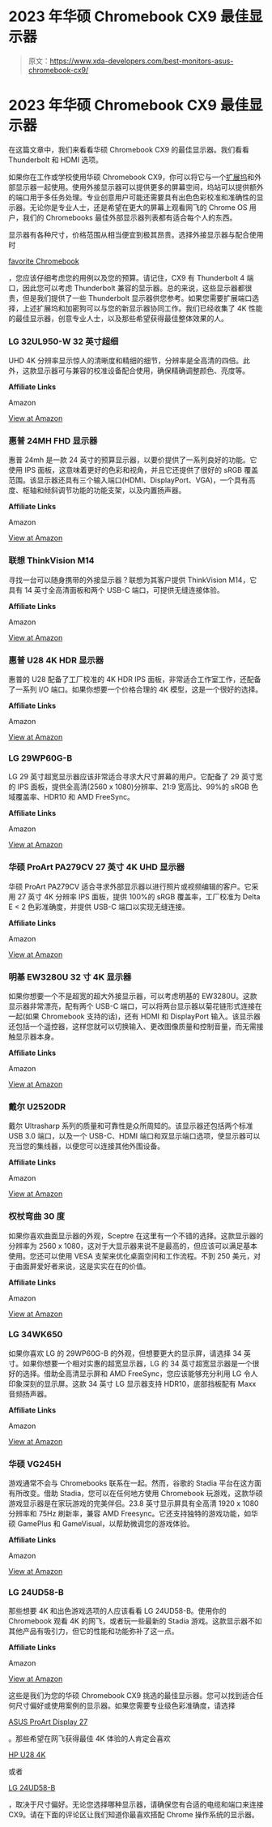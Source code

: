 # 2023 年华硕 Chromebook CX9 最佳显示器

> 原文：<https://www.xda-developers.com/best-monitors-asus-chromebook-cx9/>

# 2023 年华硕 Chromebook CX9 最佳显示器

在这篇文章中，我们来看看华硕 Chromebook CX9 的最佳显示器。我们看看 Thunderbolt 和 HDMI 选项。

如果你在工作或学校使用华硕 Chromebook CX9，你可以将它与一个[扩展坞](https://www.xda-developers.com/best-docking-stations-chromebooks/)和外部显示器一起使用。使用外接显示器可以提供更多的屏幕空间，坞站可以提供额外的端口用于多任务处理。专业创意用户可能还需要具有出色色彩校准和准确性的显示器。无论你是专业人士，还是希望在更大的屏幕上观看网飞的 Chrome OS 用户，我们的 Chromebooks 最佳外部显示器列表都有适合每个人的东西。

显示器有各种尺寸，价格范围从相当便宜到极其昂贵。选择外接显示器与配合使用时

[favorite Chromebook](https://www.xda-developers.com/best-chromebooks/)

，您应该仔细考虑您的用例以及您的预算。请记住，CX9 有 Thunderbolt 4 端口，因此您可以考虑 Thunderbolt 兼容的显示器。总的来说，这些显示器都很贵，但是我们提供了一些 Thunderbolt 显示器供您参考。如果您需要扩展端口选择，上述扩展坞和加密狗可以与您的新显示器协同工作。我们已经收集了 4K 性能的最佳显示器，创意专业人士，以及那些希望获得最佳整体效果的人。

### LG 32UL950-W 32 英寸超细

UHD 4K 分辨率显示惊人的清晰度和精细的细节，分辨率是全高清的四倍。此外，这款显示器可与兼容的校准设备配合使用，确保精确调整颜色、亮度等。

**Affiliate Links**

Amazon

[View at Amazon](https://www.amazon.com/LG-32UL950-W-Ultrafine-Thunderbolt-Connectivity/dp/B07K8877Y5/?tag=xda-3bhofe1-20&ascsubtag=UUxdaUeUpU3753&asc_refurl=https%3A%2F%2Fwww.xda-developers.com%2Fbest-monitors-asus-chromebook-cx9%2F&asc_campaign=Short-Term)

### 惠普 24MH FHD 显示器

惠普 24mh 是一款 24 英寸的预算显示器，以要价提供了一系列良好的功能。它使用 IPS 面板，这意味着更好的色彩和视角，并且它还提供了很好的 sRGB 覆盖范围。该显示器还具有三个输入端口(HDMI、DisplayPort、VGA)，一个具有高度、枢轴和倾斜调节功能的功能支架，以及内置扬声器。

**Affiliate Links**

Amazon

[View at Amazon](https://www.amazon.com/HP-24mh-FHD-Monitor-Built/dp/B08BF4CZSV/?tag=xda-3bhofe1-20&ascsubtag=UUxdaUeUpU3753&asc_refurl=https%3A%2F%2Fwww.xda-developers.com%2Fbest-monitors-asus-chromebook-cx9%2F&asc_campaign=Short-Term)

### 联想 ThinkVision M14

寻找一台可以随身携带的外接显示器？联想为其客户提供 ThinkVision M14，它具有 14 英寸全高清面板和两个 USB-C 端口，可提供无缝连接体验。

**Affiliate Links**

Amazon

[View at Amazon](https://www.amazon.com/Lenovo-ThinkVision-M14-1920x1080-Monitor/dp/B07YX5NKK2/?tag=xda-3bhofe1-20&ascsubtag=UUxdaUeUpU3753&asc_refurl=https%3A%2F%2Fwww.xda-developers.com%2Fbest-monitors-asus-chromebook-cx9%2F&asc_campaign=Short-Term)

### 惠普 U28 4K HDR 显示器

惠普的 U28 配备了工厂校准的 4K HDR IPS 面板，非常适合工作室工作，还配备了一系列 I/O 端口。如果你想要一个价格合理的 4K 模型，这是一个很好的选择。

**Affiliate Links**

Amazon

[View at Amazon](https://www.amazon.com/HP-U28-HDR-Monitor-Calibration/dp/B08HVV2T3K/?tag=xda-3bhofe1-20&ascsubtag=UUxdaUeUpU3753&asc_refurl=https%3A%2F%2Fwww.xda-developers.com%2Fbest-monitors-asus-chromebook-cx9%2F&asc_campaign=Short-Term)

### LG 29WP60G-B

LG 29 英寸超宽显示器应该非常适合寻求大尺寸屏幕的用户。它配备了 29 英寸宽的 IPS 面板，提供全高清(2560 x 1080)分辨率、21:9 宽高比、99%的 sRGB 色域覆盖率、HDR10 和 AMD FreeSync。

**Affiliate Links**

Amazon

[View at Amazon](https://www.amazon.com/LG-29WP60G-B-Inch-Connectivity-Borderless/dp/B08V86LGBS/?tag=xda-3bhofe1-20&ascsubtag=UUxdaUeUpU3753&asc_refurl=https%3A%2F%2Fwww.xda-developers.com%2Fbest-monitors-asus-chromebook-cx9%2F&asc_campaign=Short-Term)

### 华硕 ProArt PA279CV 27 英寸 4K UHD 显示器

华硕 ProArt PA279CV 适合寻求外部显示器以进行照片或视频编辑的客户。它采用 27 英寸 4K 分辨率 IPS 面板，提供 100%的 sRGB 覆盖率，工厂校准为 Delta E < 2 色彩准确度，并提供 USB-C 端口以实现无缝连接。

**Affiliate Links**

Amazon

[View at Amazon](https://www.amazon.com/ASUS-ProArt-Display-Monitor-PA279CV/dp/B08K2GFDKM/?tag=xda-3bhofe1-20&ascsubtag=UUxdaUeUpU3753&asc_refurl=https%3A%2F%2Fwww.xda-developers.com%2Fbest-monitors-asus-chromebook-cx9%2F&asc_campaign=Short-Term)

### 明基 EW3280U 32 寸 4K 显示器

如果你想要一个不是超宽的超大外接显示器，可以考虑明基的 EW3280U。这款显示器非常漂亮，配有两个 USB-C 端口，可以将两台显示器以菊花链形式连接在一起(如果 Chromebook 支持的话)，还有 HDMI 和 DisplayPort 输入。该显示器还包括一个遥控器，这样您就可以切换输入、更改图像质量和控制音量，而无需接触显示器本身。

**Affiliate Links**

Amazon

[View at Amazon](https://www.amazon.com/BenQ-EW3280U-Entertainment-connectivity-Speakers/dp/B081V1M5CR?tag=xda-3bhofe1-20&ascsubtag=UUxdaUeUpU3753&asc_refurl=https%3A%2F%2Fwww.xda-developers.com%2Fbest-monitors-asus-chromebook-cx9%2F&asc_campaign=Short-Term)

### 戴尔 U2520DR

戴尔 Ultrasharp 系列的质量和可靠性是众所周知的。该显示器还包括两个标准 USB 3.0 端口，以及一个 USB-C、HDMI 端口和双显示端口选项，使显示器可以充当您的集线器，以便您可以连接其他外围设备。

**Affiliate Links**

Amazon

[View at Amazon](https://www.amazon.com/Dell-U2520DR-UltraSharp-DisplayPort-Certified/dp/B08968WZ2W/?tag=xda-3bhofe1-20&ascsubtag=UUxdaUeUpU3753&asc_refurl=https%3A%2F%2Fwww.xda-developers.com%2Fbest-monitors-asus-chromebook-cx9%2F&asc_campaign=Short-Term)

### 权杖弯曲 30 度

如果你喜欢曲面显示器的外观，Sceptre 在这里有一个不错的选择。这款显示器的分辨率为 2560 x 1080，这对于大显示器来说不是最高的，但应该可以满足基本使用。您还可以使用 VESA 支架来优化桌面空间和工作流程。不到 250 美元，对于曲面屏爱好者来说，这是实实在在的价值。

**Affiliate Links**

Amazon

[View at Amazon](https://www.amazon.com/Sceptre-C305W-2560UN-30-inch-DisplayPort-Build/dp/B07XZNXWGS/?tag=xda-3bhofe1-20&ascsubtag=UUxdaUeUpU3753&asc_refurl=https%3A%2F%2Fwww.xda-developers.com%2Fbest-monitors-asus-chromebook-cx9%2F&asc_campaign=Short-Term)

### LG 34WK650

如果你喜欢 LG 的 29WP60G-B 的外观，但想要更大的显示屏，请选择 34 英寸。如果你想要一个相对实惠的超宽显示器，LG 的 34 英寸超宽显示器是一个很好的选择。借助全高清显示屏和 AMD FreeSync，您应该能够充分利用 LG 令人印象深刻的显示屏。这款 34 英寸 LG 显示器支持 HDR10，底部挡板配有 Maxx 音频扬声器。

**Affiliate Links**

Amazon

[View at Amazon](https://www.amazon.com/LG-34WK650-W-34-UltraWide-21/dp/B078GSH1LV/?tag=xda-3bhofe1-20&ascsubtag=UUxdaUeUpU3753&asc_refurl=https%3A%2F%2Fwww.xda-developers.com%2Fbest-monitors-asus-chromebook-cx9%2F&asc_campaign=Short-Term)

### 华硕 VG245H

游戏通常不会与 Chromebooks 联系在一起。然而，谷歌的 Stadia 平台在这方面有所改变。借助 Stadia，您可以在任何地方使用 Chromebook 玩游戏，这款华硕游戏显示器是在家玩游戏的完美伴侣。23.8 英寸显示屏具有全高清 1920 x 1080 分辨率和 75Hz 刷新率，兼容 AMD Freesync。它还支持独特的游戏功能，如华硕 GamePlus 和 GameVisual，以帮助微调您的游戏体验。

**Affiliate Links**

Amazon

[View at Amazon](https://www.amazon.com/VG245H-inchFull-Console-FreeSync-Adaptive/dp/B01JGYM5H6/?tag=xda-3bhofe1-20&ascsubtag=UUxdaUeUpU3753&asc_refurl=https%3A%2F%2Fwww.xda-developers.com%2Fbest-monitors-asus-chromebook-cx9%2F&asc_campaign=Short-Term)

### LG 24UD58-B

那些想要 4K 和出色游戏选项的人应该看看 LG 24UD58-B。使用你的 Chromebook 观看 4K 的网飞，或者玩一些最新的 Stadia 游戏。这款显示器不如其他产品有吸引力，但它的性能和功能弥补了这一点。

**Affiliate Links**

Amazon

[View at Amazon](https://www.amazon.com/LG-24UD58-B-24-Inch-Monitor-FreeSync/dp/B01LPNKFK0/?tag=xda-3bhofe1-20&ascsubtag=UUxdaUeUpU3753&asc_refurl=https%3A%2F%2Fwww.xda-developers.com%2Fbest-monitors-asus-chromebook-cx9%2F&asc_campaign=Short-Term)

这些是我们为您的华硕 Chromebook CX9 挑选的最佳显示器。您可以找到适合任何尺寸偏好或使用案例的显示器。如果您需要专业级色彩准确度，请选择

[ASUS ProArt Display 27](https://www.amazon.com/ASUS-ProArt-Display-Monitor-PA279CV/dp/B08K2GFDKM/?tag=xda-3bhofe1-20&ascsubtag=UUxdaUeUpU3753&asc_refurl=https%3A%2F%2Fwww.xda-developers.com%2Fbest-monitors-asus-chromebook-cx9%2F&asc_campaign=Short-Term)

。那些希望在网飞获得最佳 4K 体验的人肯定会喜欢

[HP U28 4K](https://www.amazon.com/HP-U28-HDR-Monitor-Calibration/dp/B08HVV2T3K/?tag=xda-3bhofe1-20&ascsubtag=UUxdaUeUpU3753&asc_refurl=https%3A%2F%2Fwww.xda-developers.com%2Fbest-monitors-asus-chromebook-cx9%2F&asc_campaign=Short-Term)

或者

[LG 24UD58-B](https://www.amazon.com/LG-24UD58-B-24-Inch-Monitor-FreeSync/dp/B01LPNKFK0/?tag=xda-3bhofe1-20&ascsubtag=UUxdaUeUpU3753&asc_refurl=https%3A%2F%2Fwww.xda-developers.com%2Fbest-monitors-asus-chromebook-cx9%2F&asc_campaign=Short-Term)

，取决于尺寸偏好。无论您选择哪种显示器，请确保您有合适的电缆和端口来连接 CX9。请在下面的评论区让我们知道你最喜欢搭配 Chrome 操作系统的显示器。